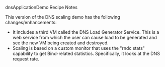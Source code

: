 dnsApplicationDemo Recipe Notes

This version of the DNS scaling demo has the following changes/enhancements:
- It includes a third VM called the DNS Load Generator Service. This is a web service from which the user can cause load to be generated and see the new VM being created and destroyed.
- Scaling is based on a custom monitor that uses the "rndc stats" capability to get Bind-related statistics. Specifically, it looks at the DNS request rate.
